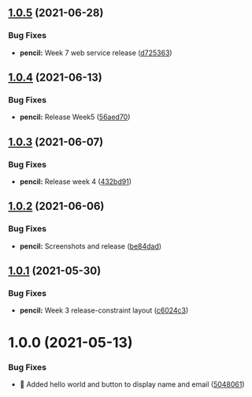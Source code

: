 ## [1.0.5](https://github.com/1itachi/mobile-application-course/compare/v1.0.4...v1.0.5) (2021-06-28)


### Bug Fixes

* **pencil:** Week 7 web service release ([d725363](https://github.com/1itachi/mobile-application-course/commit/d7253630917f8c4afddc9fda8a915096c40b2a60))

## [1.0.4](https://github.com/itachi1994/mobile-application-course/compare/v1.0.3...v1.0.4) (2021-06-13)


### Bug Fixes

* **pencil:** Release Week5 ([56aed70](https://github.com/itachi1994/mobile-application-course/commit/56aed701edd27148a3de04c41ac4d45f84e7a085))

## [1.0.3](https://github.com/itachi1994/mobile-application-course/compare/v1.0.2...v1.0.3) (2021-06-07)


### Bug Fixes

* **pencil:** Release week 4 ([432bd91](https://github.com/itachi1994/mobile-application-course/commit/432bd9117223cab58d4e5b51c867ffaa17a83e59))

## [1.0.2](https://github.com/itachi1994/mobile-application-course/compare/v1.0.1...v1.0.2) (2021-06-06)


### Bug Fixes

* **pencil:** Screenshots and release ([be84dad](https://github.com/itachi1994/mobile-application-course/commit/be84dad2ce59b9256f8daf71a695d7a7adfa28cf))

## [1.0.1](https://github.com/itachi1994/mobile-application-course/compare/v1.0.0...v1.0.1) (2021-05-30)


### Bug Fixes

* **pencil:** Week 3 release-constraint layout ([c6024c3](https://github.com/itachi1994/mobile-application-course/commit/c6024c37cb03e9a8f261710b10f0562b6a5a1ac7))

# 1.0.0 (2021-05-13)


### Bug Fixes

* **:pencil:** Added hello world and button to display name and email ([5048061](https://github.com/itachi1994/mobile-application-course/commit/50480615d19c51765829b87533a1540a20deb8b8))
